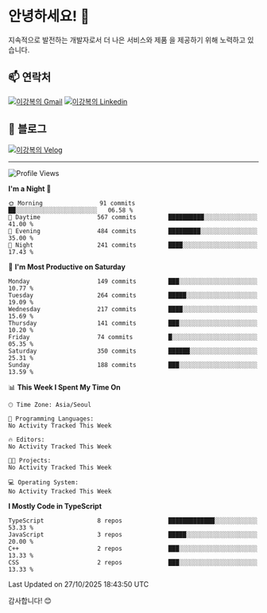 # 안녕하세요! 👋

지속적으로 발전하는 개발자로서 더 나은 서비스와 제품
을 제공하기 위해 노력하고 있습니다.

## 📫 연락처
[![이강복의 Gmail](https://img.shields.io/badge/Gmail-D14836?style=for-the-badge&logo=gmail&logoColor=white)](mailto:pmmm114@gmail.com)
[![이강복의 Linkedin](https://img.shields.io/badge/LinkedIn-0077B5?style=for-the-badge&logo=linkedin&logoColor=white)](https://www.linkedin.com/in/lkb0297)

## 📝 블로그
[![이강복의 Velog](https://img.shields.io/badge/Velog-ffffff?style=for-the-badge&logo=velog)](https://velog.io/@pmmm114/posts)

---
<!--START_SECTION:waka-->
![Profile Views](http://img.shields.io/badge/Profile%20Views-0-blue)

**I'm a Night 🦉** 

```text
🌞 Morning                91 commits          ██░░░░░░░░░░░░░░░░░░░░░░░   06.58 % 
🌆 Daytime                567 commits         ██████████░░░░░░░░░░░░░░░   41.00 % 
🌃 Evening                484 commits         █████████░░░░░░░░░░░░░░░░   35.00 % 
🌙 Night                  241 commits         ████░░░░░░░░░░░░░░░░░░░░░   17.43 % 
```
📅 **I'm Most Productive on Saturday** 

```text
Monday                   149 commits         ███░░░░░░░░░░░░░░░░░░░░░░   10.77 % 
Tuesday                  264 commits         █████░░░░░░░░░░░░░░░░░░░░   19.09 % 
Wednesday                217 commits         ████░░░░░░░░░░░░░░░░░░░░░   15.69 % 
Thursday                 141 commits         ███░░░░░░░░░░░░░░░░░░░░░░   10.20 % 
Friday                   74 commits          █░░░░░░░░░░░░░░░░░░░░░░░░   05.35 % 
Saturday                 350 commits         ██████░░░░░░░░░░░░░░░░░░░   25.31 % 
Sunday                   188 commits         ███░░░░░░░░░░░░░░░░░░░░░░   13.59 % 
```


📊 **This Week I Spent My Time On** 

```text
🕑︎ Time Zone: Asia/Seoul

💬 Programming Languages: 
No Activity Tracked This Week

🔥 Editors: 
No Activity Tracked This Week

🐱‍💻 Projects: 
No Activity Tracked This Week

💻 Operating System: 
No Activity Tracked This Week
```

**I Mostly Code in TypeScript** 

```text
TypeScript               8 repos             █████████████░░░░░░░░░░░░   53.33 % 
JavaScript               3 repos             █████░░░░░░░░░░░░░░░░░░░░   20.00 % 
C++                      2 repos             ███░░░░░░░░░░░░░░░░░░░░░░   13.33 % 
CSS                      2 repos             ███░░░░░░░░░░░░░░░░░░░░░░   13.33 % 
```




 Last Updated on 27/10/2025 18:43:50 UTC
<!--END_SECTION:waka-->

감사합니다! 😊
